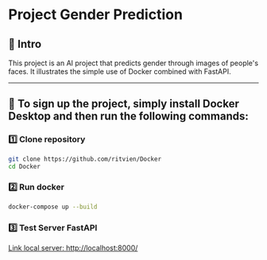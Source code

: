 # Project Gender Prediction 

## 📌 Intro
This project is an AI project that predicts gender through images of people's faces. It illustrates the simple use of Docker combined with FastAPI.

---

## 🔧 To sign up the project, simply install Docker Desktop and then run the following commands:

### 1️⃣ Clone repository
```bash
git clone https://github.com/ritvien/Docker
cd Docker
```

### 2️⃣ Run docker
```bash
docker-compose up --build
```

### 3️⃣ Test Server FastAPI
[Link local server: http://localhost:8000/](http://localhost:8000/)
